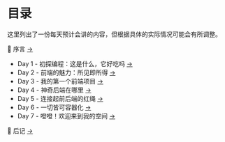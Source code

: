 # 目录

这里列出了一份每天预计会讲的内容，但根据具体的实际情况可能会有所调整。

:bookmark_tabs: 序言 [->](/preface/)

- Day 1 - 初探编程：这是什么，它好吃吗 [->](/what-is-programming/)
- Day 2 - 前端的魅力：所见即所得 [->](/frontend-intro/)
- Day 3 - 我的第一个前端项目 [->](/hello-browser/)
- Day 4 - 神奇后端在哪里 [->](/hello-server/)
- Day 5 - 连接起前后端的红绳 [->](/http-deep-dive/)
- Day 6 - 一切皆可容器化 [->](/containerize-everything/)
- Day 7 - 噔噔！欢迎来到我的空间 [->](/hello-world/)

:memo: 后记 [->](/postscript/)
